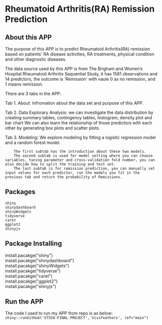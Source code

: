 # Rheumatoid Arthritis(RA) Remission Prediction

## About this APP
The purpose of this APP is to predict Rheumatoid Arthritis(RA) remission based on patients' RA disease activities, RA treatments, physical condition and other diagnostic diseases.

The data source used by this APP is from The Brigham and Women’s Hospital Rheumatoid Arthritis Sequential Study, it has 1581 observations and 14 predictors, the outcome is 'Remission' with vaule 0 as no remission, and 1 means remission.

There are 3 tabs in the APP:

Tab 1.  About:  Infromation about the data set and purpose of this APP.  

Tab 2.  Data Explorary Analysis:  we can investigate the data distribution by creating summary tables, contingency tables, histogram, density plot and bar chart  We can also learn the relationship of those predictors with 
        each other by generating box plots and scatter plots.  
        
Tab 3.  Modeling:  We explore modeling by fitting a logistic regression model and a random forest model.  

        The first subtab has the introduction about these two models.  
        The second subtab is used for model setting where you can choose variables, tuning parameter and cross-validation fold number, you can also decide how to split the training and test set.  
        The last subtab is for remission prediction, you can manually set input values for each predictor, run the models you fit in the previous tab and return the probability of Remissions.  

## Packages 
`shiny`  
`shinydashboard`  
`shinyWidgets`  
`tidyverse`  
`caret`  
`ggplot2`  
`shinyjs`  

## Package Installing
install.pacakge("shiny")  
install.pacakge("shinydashboard")  
install.pacakge("shinyWidgets")  
install.pacakge("tidyverse")  
install.pacakge("caret")  
install.pacakge("ggplot2")  
install.pacakge("shinyjs")  

## Run the APP
The code I used to run my APP from repo is as below:  
`shiny::runGitHub('ST558-FINAL-PROJECT','ViviFeathers', ref="main")`
